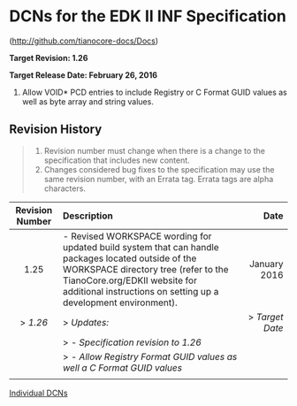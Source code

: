 # DCNs for the EDK II INF Specification

(http://github.com/tianocore-docs/Docs)

**Target Revision: 1.26**

**Target Release Date: February 26, 2016**

1. Allow VOID* PCD entries to include Registry or C Format GUID values as well
as byte array and string values.


## Revision History

> 1. Revision number must change when there is a change to the specification that includes new content.
> 2. Changes considered bug fixes to the specification may use the same revision  number, with an Errata tag. Errata tags are alpha characters.


| **Revision Number**  | **Description** | **Date** |
| :--: | :--- | ---: |
| 1.25  | - Revised WORKSPACE wording for updated build system that can handle packages located outside of the WORKSPACE directory tree (refer to the TianoCore.org/EDKII website for additional instructions on setting up a development environment). | January 2016 |
| > *1.26* |> *Updates:* |> *Target Date* |
|   |> *- Specification revision to 1.26* | |
|   |> *- Allow Registry Format GUID values as well a C Format GUID values*  |   |
|   |   |   |


[Individual DCNs](SUMMARY.md)
